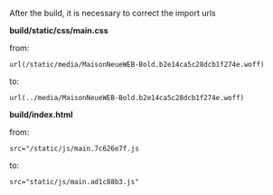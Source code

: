 After the build, it is necessary to correct the import urls

**build/static/css/main.css**

from:

``url(/static/media/MaisonNeueWEB-Bold.b2e14ca5c28dcb1f274e.woff)``

to:

``url(../media/MaisonNeueWEB-Bold.b2e14ca5c28dcb1f274e.woff)``

**build/index.html**

from:

``src="/static/js/main.7c626e7f.js``

to:

``src="static/js/main.ad1c88b3.js"``
